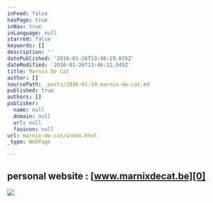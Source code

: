 ```yaml
---
inFeed: false
hasPage: true
inNav: true
inLanguage: null
starred: false
keywords: []
description: ''
datePublished: '2016-01-26T13:46:19.076Z'
dateModified: '2016-01-26T13:46:12.545Z'
title: Marnix De Cat
author: []
sourcePath: _posts/2016-01-19-marnix-de-cat.md
published: true
authors: []
publisher:
  name: null
  domain: null
  url: null
  favicon: null
url: marnix-de-cat/index.html
_type: WebPage

---
```

## personal website : [www.marnixdecat.be][0]
![](https://s3-us-west-2.amazonaws.com/the-grid-img/p/3b783f502bf1ecfcef7bb59b0571dd13b7675a50.jpg)

[0]: https://marnixdecat.wix.com/home